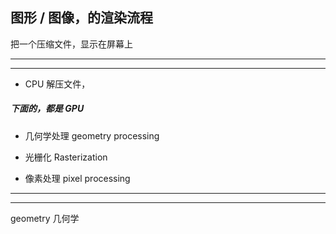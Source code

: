 ## 图形 / 图像，的渲染流程


把一个压缩文件，显示在屏幕上


<hr>



<hr>


* CPU 解压文件，




##### 下面的，都是 GPU


* 几何学处理
geometry processing


* 光栅化
Rasterization


* 像素处理
pixel processing


<hr>



<hr>



geometry 几何学



